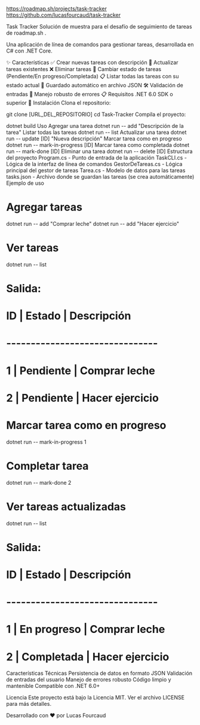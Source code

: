 https://roadmap.sh/projects/task-tracker
https://github.com/lucasfourcaud/task-tracker
 
 Task Tracker
Solución de muestra para el desafío de seguimiento de tareas de roadmap.sh .

Una aplicación de línea de comandos para gestionar tareas, desarrollada en C# con .NET Core.
 


✨ Características
✅ Crear nuevas tareas con descripción
📝 Actualizar tareas existentes
❌ Eliminar tareas
🔄 Cambiar estado de tareas (Pendiente/En progreso/Completada)
📋 Listar todas las tareas con su estado actual
💾 Guardado automático en archivo JSON
🛠️ Validación de entradas
🚨 Manejo robusto de errores
📋 Requisitos
.NET 6.0 SDK o superior
🚀 Instalación
Clona el repositorio:

git clone [URL_DEL_REPOSITORIO]
cd Task-Tracker
Compila el proyecto:

dotnet build
 Uso
Agregar una tarea
dotnet run -- add "Descripción de la tarea"
Listar todas las tareas
dotnet run -- list
Actualizar una tarea
dotnet run -- update [ID] "Nueva descripción"
Marcar tarea como en progreso
dotnet run -- mark-in-progress [ID]
Marcar tarea como completada
dotnet run -- mark-done [ID]
Eliminar una tarea
dotnet run -- delete [ID]
 Estructura del proyecto
Program.cs - Punto de entrada de la aplicación
TaskCLI.cs - Lógica de la interfaz de línea de comandos
GestorDeTareas.cs - Lógica principal del gestor de tareas
Tarea.cs - Modelo de datos para las tareas
tasks.json - Archivo donde se guardan las tareas (se crea automáticamente)
 Ejemplo de uso
# Agregar tareas
dotnet run -- add "Comprar leche"
dotnet run -- add "Hacer ejercicio"

# Ver tareas
dotnet run -- list
# Salida:
# ID | Estado        | Descripción
# -------------------------------
#  1 | Pendiente    | Comprar leche
#  2 | Pendiente    | Hacer ejercicio

# Marcar tarea como en progreso
dotnet run -- mark-in-progress 1

# Completar tarea
dotnet run -- mark-done 2

# Ver tareas actualizadas
dotnet run -- list
# Salida:
# ID | Estado        | Descripción
# -------------------------------
#  1 | En progreso  | Comprar leche
#  2 | Completada   | Hacer ejercicio

Características Técnicas
Persistencia de datos en formato JSON
Validación de entradas del usuario
Manejo de errores robusto
Código limpio y mantenible
Compatible con .NET 6.0+

Licencia
Este proyecto está bajo la Licencia MIT. Ver el archivo LICENSE para más detalles.

Desarrollado con ❤️ por Lucas Fourcaud
